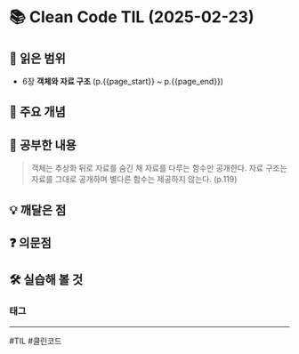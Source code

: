 # 📚 Clean Code TIL (2025-02-23)

## 📖 읽은 범위

- 6장 **객체와 자료 구조** (p.{{page_start}} ~ p.{{page_end}})

## 📌 주요 개념


## 📖 공부한 내용

> 객체는 추상화 뒤로 자료를 숨긴 채 자료를 다루는 함수만 공개한다. 자료 구조는 자료를 그대로 공개하며 별다른 함수는 제공하지 않는다. (p.119)

## 💡 깨달은 점


## ❓ 의문점


## 🛠️ 실습해 볼 것


### 태그
---
#TIL #클린코드 